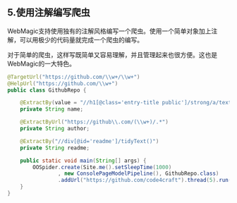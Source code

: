 ## 5.使用注解编写爬虫

WebMagic支持使用独有的注解风格编写一个爬虫。使用一个简单对象加上注解，可以用极少的代码量就完成一个爬虫的编写。

对于简单的爬虫，这样写既简单又容易理解，并且管理起来也很方便。这也是WebMagic的一大特色。

```java
@TargetUrl("https://github.com/\\w+/\\w+")
@HelpUrl("https://github.com/\\w+")
public class GithubRepo {

    @ExtractBy(value = "//h1[@class='entry-title public']/strong/a/text()", notNull = true)
    private String name;

    @ExtractByUrl("https://github\\.com/(\\w+)/.*")
    private String author;

    @ExtractBy("//div[@id='readme']/tidyText()")
    private String readme;

    public static void main(String[] args) {
        OOSpider.create(Site.me().setSleepTime(1000)
                , new ConsolePageModelPipeline(), GithubRepo.class)
                .addUrl("https://github.com/code4craft").thread(5).run();
    }
}
```